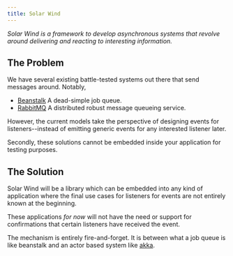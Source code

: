 ```yaml
---
title: Solar Wind
---
```


*Solar Wind is a framework to develop
asynchronous systems that revolve around
delivering and reacting to interesting
information.*


## The Problem

We have several existing battle-tested
systems out there that send messages around.
Notably, 

+ [Beanstalk][] A dead-simple job queue.
+ [RabbitMQ][] A distributed robust message queueing service.

However, the current models take the perspective
of designing events for listeners--instead of
emitting generic events for any interested listener
later.

Secondly, these solutions cannot be embedded inside
your application for testing purposes.


## The Solution

Solar Wind will be a library which can be
embedded into any kind of application where
the final use cases for listeners for events
are not entirely known at the beginning.

These applications *for now* will not have
the need or support for confirmations that
certain listeners have received the event.

The mechanism is entirely fire-and-forget.
It is between what a job queue is like beanstalk
and an actor based system like [akka][].




[interesting information]: /concepts/interesting-information.html
[asynchronous systems]: /concepts/asynchronous-systems.html

[beanstalk]: http://kr.github.io/beanstalkd/
[rabbitmq]: http://www.rabbitmq.com/
[akka]: http://doc.akka.io/docs/akka/2.2.3/general/actor-systems.html